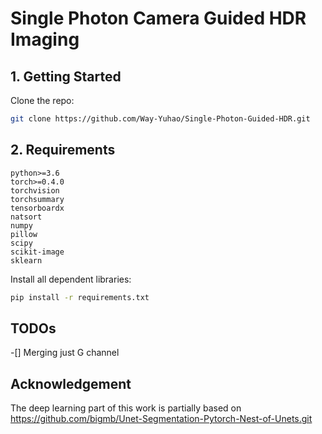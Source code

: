 # Single Photon Camera Guided HDR Imaging

## 1. Getting Started

Clone the repo:

  ```bash
  git clone https://github.com/Way-Yuhao/Single-Photon-Guided-HDR.git
  ```

## 2. Requirements

```
python>=3.6
torch>=0.4.0
torchvision
torchsummary
tensorboardx
natsort
numpy
pillow
scipy
scikit-image
sklearn
```
Install all dependent libraries:
  ```bash
  pip install -r requirements.txt
  ```

## TODOs
-[] Merging just G channel

## Acknowledgement
The deep learning part of this work is partially based on https://github.com/bigmb/Unet-Segmentation-Pytorch-Nest-of-Unets.git


